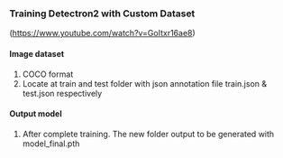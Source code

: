 ### Training Detectron2 with Custom Dataset 
(https://www.youtube.com/watch?v=GoItxr16ae8)
#### Image dataset 
1. COCO format <br/>
2. Locate at train and test folder with json annotation file train.json & test.json respectively <br/>
#### Output model
1. After complete training. The new folder output to be generated with model_final.pth <br/>
